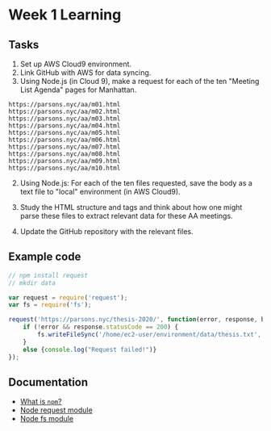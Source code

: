 # Week 1 Learning

 

## Tasks

1. Set up AWS Cloud9 environment.
2. Link GitHub with AWS for data syncing.
3. Using Node.js (in Cloud 9), make a request for each of the ten "Meeting List Agenda" pages for Manhattan. 
```
https://parsons.nyc/aa/m01.html  
https://parsons.nyc/aa/m02.html  
https://parsons.nyc/aa/m03.html  
https://parsons.nyc/aa/m04.html  
https://parsons.nyc/aa/m05.html  
https://parsons.nyc/aa/m06.html  
https://parsons.nyc/aa/m07.html  
https://parsons.nyc/aa/m08.html  
https://parsons.nyc/aa/m09.html  
https://parsons.nyc/aa/m10.html   
```

2. Using Node.js: For each of the ten files requested, save the body as a text file to "local" environment (in AWS Cloud9).

3. Study the HTML structure and tags and think about how one might parse these files to extract relevant data for these AA meetings.

4. Update the GitHub repository with the relevant files. 

    

## Example code

```javascript
// npm install request
// mkdir data

var request = require('request');
var fs = require('fs');

request('https://parsons.nyc/thesis-2020/', function(error, response, body){
    if (!error && response.statusCode == 200) {
        fs.writeFileSync('/home/ec2-user/environment/data/thesis.txt', body);
    }
    else {console.log("Request failed!")}
});
```

 

## Documentation

* [What is `npm`?](https://docs.npmjs.com/getting-started/what-is-npm)  
* [Node request module](https://www.npmjs.com/package/request)  
* [Node fs module](https://nodejs.org/api/fs.html)  




